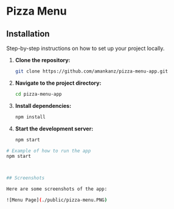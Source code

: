 # Pizza Menu

## Installation

Step-by-step instructions on how to set up your project locally.

1. **Clone the repository:**
   ```sh
   git clone https://github.com/amankanz/pizza-menu-app.git
   ```
2. **Navigate to the project directory:**
   ```sh
   cd pizza-menu-app
   ```
3. **Install dependencies:**
   ```sh
   npm install
   ```
4. **Start the development server:**
   ```sh
   npm start
   ```

```sh
# Example of how to run the app
npm start



## Screenshots

Here are some screenshots of the app:

![Menu Page](./public/pizza-menu.PNG)
```
